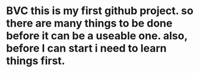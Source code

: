 # BVC this is my first github project. so there are many things to be done before it can be a useable one. also, before I can start i need to learn things first.
